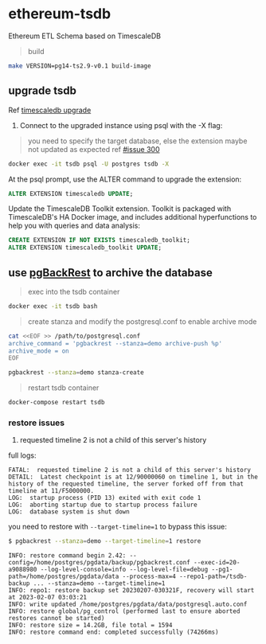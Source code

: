 # ethereum-tsdb

Ethereum ETL Schema based on TimescaleDB

> build

```bash
make VERSION=pg14-ts2.9-v0.1 build-image
```

## upgrade tsdb

Ref [timescaledb upgrade](https://docs.timescale.com/timescaledb/latest/how-to-guides/upgrades/upgrade-docker/)

1. Connect to the upgraded instance using psql with the -X flag:

> you need to specify the target database, else the extension maybe not updated as expected
> ref [#issue 300](https://github.com/timescale/docs.timescale.com-content/issues/300)

```bash
docker exec -it tsdb psql -U postgres tsdb -X
```

At the psql prompt, use the ALTER command to upgrade the extension:

```sql
ALTER EXTENSION timescaledb UPDATE;
```

Update the TimescaleDB Toolkit extension. Toolkit is packaged with TimescaleDB's HA Docker image, and includes additional hyperfunctions to help you with queries and data analysis:

```sql
CREATE EXTENSION IF NOT EXISTS timescaledb_toolkit;
ALTER EXTENSION timescaledb_toolkit UPDATE;
```

## use [pgBackRest](https://pgbackrest.org) to archive the database

> exec into the tsdb container

```bash
docker exec -it tsdb bash
```

> create stanza and modify the postgresql.conf to enable archive mode

```bash
cat <<EOF >> /path/to/postgresql.conf
archive_command = 'pgbackrest --stanza=demo archive-push %p'
archive_mode = on
EOF

pgbackrest --stanza=demo stanza-create
```

> restart tsdb container

```bash
docker-compose restart tsdb
```

### restore issues

1. requested timeline 2 is not a child of this server's history

full logs:

```log
FATAL:  requested timeline 2 is not a child of this server's history
DETAIL:  Latest checkpoint is at 12/90000060 on timeline 1, but in the history of the requested timeline, the server forked off from that timeline at 11/F5000000.
LOG:  startup process (PID 13) exited with exit code 1
LOG:  aborting startup due to startup process failure
LOG:  database system is shut down
```

you need to restore with `--target-timeline=1` to bypass this issue:

```bash
$ pgbackrest --stanza=demo --target-timeline=1 restore
```

```log
INFO: restore command begin 2.42: --config=/home/postgres/pgdata/backup/pgbackrest.conf --exec-id=20-a9088980 --log-level-console=info --log-level-file=debug --pg1-path=/home/postgres/pgdata/data --process-max=4 --repo1-path=/tsdb-backup ... --stanza=demo --target-timeline=1
INFO: repo1: restore backup set 20230207-030321F, recovery will start at 2023-02-07 03:03:21
INFO: write updated /home/postgres/pgdata/data/postgresql.auto.conf
INFO: restore global/pg_control (performed last to ensure aborted restores cannot be started)
INFO: restore size = 14.2GB, file total = 1594
INFO: restore command end: completed successfully (74266ms)
```
